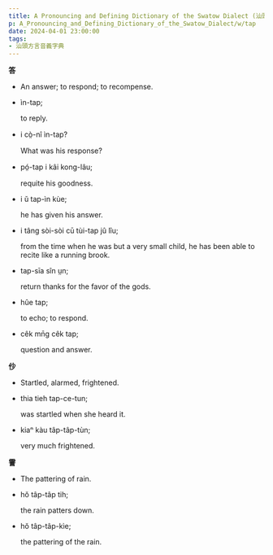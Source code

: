 ```yaml
---
title: A Pronouncing and Defining Dictionary of the Swatow Dialect (汕頭方言音義字典) / tap
p: A_Pronouncing_and_Defining_Dictionary_of_the_Swatow_Dialect/w/tap
date: 2024-04-01 23:00:00
tags: 
- 汕頭方言音義字典
---
```



**答**
- An answer; to respond; to recompense.

- ìn-tap;

  to reply.

- i cò̤-nî ìn-tap?

  What was his response?

- pó̤-tap i kâi kong-lâu;

  requite his goodness.

- i ŭ tap-ìn kùe;

  he has given his answer.

- i tâng sòi-sòi cū tùi-tap jû lîu;

  from the time when he was but a very small child, he has been able to recite like a running brook.

- tap-sīa sîn ṳn;

  return thanks for the favor of the gods.

- hûe tap;

  to echo; to respond.

- cêk mn̄g cêk tap;

  question and answer.

**仯**
- Startled, alarmed, frightened.

- thia tieh tap-ce-tun;

  was startled when she heard it.

- kiaⁿ kàu tâp-tâp-tùn;

  very much frightened.

**霅**
- The pattering of rain.

- hŏ tâp-tâp tih;

  the rain patters down.

- hŏ tâp-tâp-kìe;

  the pattering of the rain.